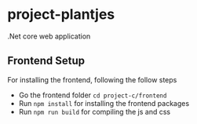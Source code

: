 # project-plantjes
.Net core web application

## Frontend Setup
For installing the frontend, following the follow steps

* Go the frontend folder `cd project-c/frontend`
* Run `npm install` for installing the frontend packages
* Run `npm run build` for compiling the js and css
